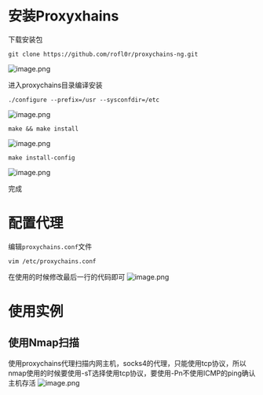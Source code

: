 
# 安装Proxyxhains
下载安装包
```
git clone https://github.com/rofl0r/proxychains-ng.git
```
![image.png](./assets/1655794984201-a796c6c4-ec52-4edb-ba5e-0db929362e42.png)

进入proxychains目录编译安装
```
./configure --prefix=/usr --sysconfdir=/etc
```

![image.png](./assets/1655794998098-ce234fb2-7c96-41e4-82d2-eb93d8c165cc.png)
```
make && make install
```
![image.png](./assets/1655795004935-2ab6274c-7b52-41d4-a894-95c3725f505a.png)

```
make install-config
```
![image.png](./assets/1655795012007-3aa1888a-3941-4df8-b8f8-3eee86134cb7.png)

完成


# 配置代理
编辑`proxychains.conf`文件
```
vim /etc/proxychains.conf
```

在使用的时候修改最后一行的代码即可
![image.png](./assets/1655795024901-39359bc5-50a9-4b3e-b800-3ad6b5e00470.png)


# 使用实例

## 使用Nmap扫描
使用proxychains代理扫描内网主机，socks4的代理，只能使用tcp协议，所以nmap使用的时候要使用-sT选择使用tcp协议，要使用-Pn不使用ICMP的ping确认主机存活
![image.png](./assets/1655795041168-ce74a40e-d620-46d6-aecd-15984a5e4fcb.png)

